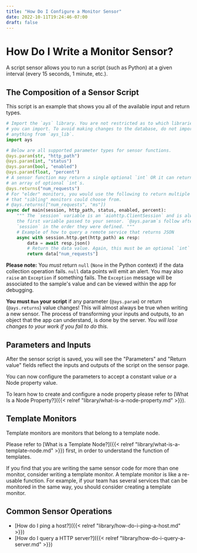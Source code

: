 ```yaml
---
title: "How Do I Configure a Monitor Sensor"
date: 2022-10-11T19:24:46-07:00
draft: false
---
```


# How Do I Write a Monitor Sensor?

A script sensor allows you to run a script (such as Python) at a given interval (every 15 seconds, 1 minute, etc.).

## The Composition of a Sensor Script

This script is an example that shows you all of the available input and return types.

```python
# Import the `ays` library. You are not restricted as to which libraries
# you can import. To avoid making changes to the database, do not import
# anything from `ays_lib`.
import ays

# Below are all supported parameter types for sensor functions.
@ays.param(str, "http_path")
@ays.param(int, "status")
@ays.param(bool, "enabled")
@ays.param(float, "percent")
# A sensor function may return a single optional `int` OR it can return
# an array of optional `int`s.
@ays.returns("num_requests")
# For "elder" monitors, you would use the following to return multiple values
# that "sibling" monitors could choose from.
# @ays.returns(["num_requests", "ms"])
async def main(session, http_path, status, enabled, percent):
    """ The `session` variable is an `aiohttp.ClientSession` and is always
    the first variable passed to your sensor. `@ays.param`s follow after
    `session` in the order they were defined. """
    # Example of how to query a remote service that returns JSON
    async with session.http.get(http_path) as resp:
        data = await resp.json()
        # Return the data value. Again, this must be an optional `int`
        return data["num_requests"]
```

**Please note:** You *must* return `null` (`None` in the Python context) if the data collection operation fails. `null` data points will emit an alert. You may also `raise` an `Exception` if something fails. The `Exception` message will be associated to the sample's value and can be viewed within the app for debugging.

**You must `Run` your script** if any parameter (`@ays.param`) or return (`@ays.returns`) value changes! This will almost always be true when writing a new sensor. The process of transforming your inputs and outputs, to an object that the app can understand, is done by the server. *You will lose changes to your work if you fail to do this.*

## Parameters and Inputs

After the sensor script is saved, you will see the "Parameters" and "Return value" fields reflect the inputs and outputs of the script on the sensor page.

You can now configure the parameters to accept a constant value *or* a Node property value.

To learn how to create and configure a node property please refer to [What Is a Node Property?]({{< relref "library/what-is-a-node-property.md" >}}).

## Template Monitors

Template monitors are monitors that belong to a template node.

Please refer to [What is a Template Node?]({{< relref "library/what-is-a-template-node.md" >}}) first, in order to understand the function of templates.

If you find that you are writing the same sensor code for more than one monitor, consider writing a template monitor. A template monitor is like a re-usable function. For example, if your team has several services that can be monitored in the same way, you should consider creating a template monitor.

## Common Sensor Operations

- [How do I ping a host?]({{< relref "library/how-do-i-ping-a-host.md" >}})
- [How do I query a HTTP server?]({{< relref "library/how-do-i-query-a-server.md" >}})
